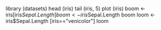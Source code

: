 library (datasets)
head (iris)
tail (iris, 5)
plot (iris)
boom <- iris[iris$Sepal.Length]
boom <- iris$Sepal.Length
boom
loom <-iris$Sepal.Length [iris=="venicolor"]
loom

